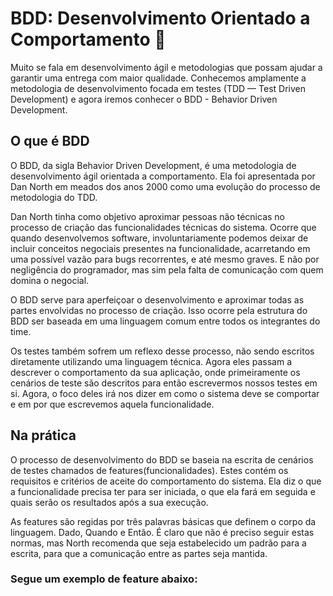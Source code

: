 # BDD: Desenvolvimento Orientado a Comportamento 👻

Muito se fala em desenvolvimento ágil e metodologias que possam ajudar a garantir uma entrega com maior qualidade. Conhecemos amplamente a metodologia de desenvolvimento focada em testes (TDD — Test Driven Development) e agora iremos conhecer o BDD - Behavior Driven Development.

## O que é BDD

O BDD, da sigla Behavior Driven Development, é uma metodologia de desenvolvimento ágil orientada a comportamento. Ela foi apresentada por Dan North em meados dos anos 2000 como uma evolução do processo de metodologia do TDD.

Dan North tinha como objetivo aproximar pessoas não técnicas no processo de criação das funcionalidades técnicas do sistema. Ocorre que quando desenvolvemos software, involuntariamente podemos deixar de incluir conceitos negociais presentes na funcionalidade, acarretando em uma possível vazão para bugs recorrentes, e até mesmo graves. E não por negligência do programador, mas sim pela falta de comunicação com quem domina o negocial.

O BDD serve para aperfeiçoar o desenvolvimento e aproximar todas as partes envolvidas no processo de criação. Isso ocorre pela estrutura do BDD ser baseada em uma linguagem comum entre todos os integrantes do time.

Os testes também sofrem um reflexo desse processo, não sendo escritos diretamente utilizando uma linguagem técnica. Agora eles passam a descrever o comportamento da sua aplicação, onde primeiramente os cenários de teste são descritos para então escrevermos nossos testes em si. Agora, o foco deles irá nos dizer em como o sistema deve se comportar e em por que escrevemos aquela funcionalidade.

## Na prática

O processo de desenvolvimento do BDD se baseia na escrita de cenários de testes chamados de features(funcionalidades). Estes contém os requisitos e critérios de aceite do comportamento do sistema. Ela diz o que a funcionalidade precisa ter para ser iniciada, o que ela fará em seguida e quais serão os resultados após a sua execução.

As features são regidas por três palavras básicas que definem o corpo da linguagem. Dado, Quando e Então. É claro que não é preciso seguir estas normas, mas North recomenda que seja estabelecido um padrão para a escrita, para que a comunicação entre as partes seja mantida.

### Segue um exemplo de feature abaixo:
